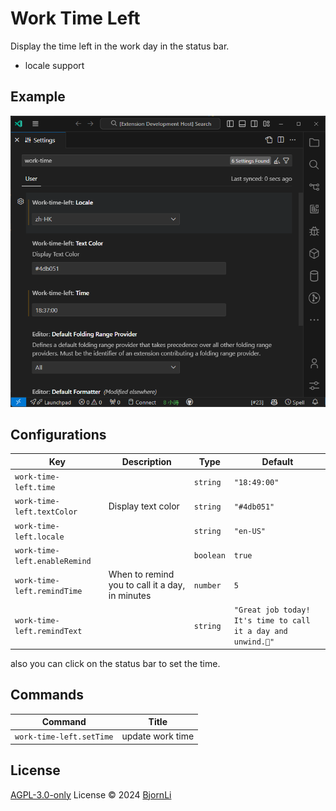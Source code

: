 # Work Time Left

Display the time left in the work day in the status bar.

- locale support

## Example

![example](./images/example.png)

## Configurations

<!-- configs -->

| Key                           | Description                                     | Type      | Default                                                       |
| ----------------------------- | ----------------------------------------------- | --------- | ------------------------------------------------------------- |
| `work-time-left.time`         |                                                 | `string`  | `"18:49:00"`                                                  |
| `work-time-left.textColor`    | Display text color                              | `string`  | `"#4db051"`                                                   |
| `work-time-left.locale`       |                                                 | `string`  | `"en-US"`                                                     |
| `work-time-left.enableRemind` |                                                 | `boolean` | `true`                                                        |
| `work-time-left.remindTime`   | When to remind you to call it a day, in minutes | `number`  | `5`                                                           |
| `work-time-left.remindText`   |                                                 | `string`  | `"Great job today! It's time to call it a day and unwind.🌇"` |

<!-- configs -->

also you can click on the status bar to set the time.

## Commands

<!-- commands -->

| Command                  | Title            |
| ------------------------ | ---------------- |
| `work-time-left.setTime` | update work time |

<!-- commands -->

## License

[AGPL-3.0-only](./LICENSE) License © 2024 [BjornLi](https://github.com/lxxorz)
